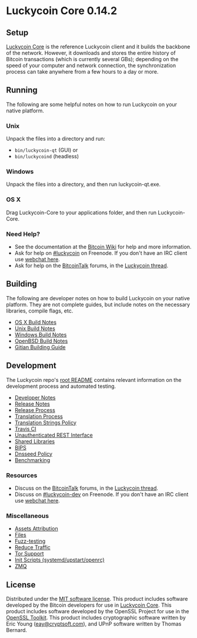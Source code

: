Luckycoin Core 0.14.2
=====================

Setup
---------------------
[Luckycoin Core](http://luckycoin.com/) is the reference Luckycoin client and it builds the backbone of the network. However, it downloads and stores the entire history of Bitcoin transactions (which is currently several GBs); depending on the speed of your computer and network connection, the synchronization process can take anywhere from a few hours to a day or more.

Running
---------------------
The following are some helpful notes on how to run Luckycoin on your native platform.

### Unix

Unpack the files into a directory and run:

- `bin/luckycoin-qt` (GUI) or
- `bin/luckycoind` (headless)

### Windows

Unpack the files into a directory, and then run luckycoin-qt.exe.

### OS X

Drag Luckycoin-Core to your applications folder, and then run Luckycoin-Core.

### Need Help?

* See the documentation at the [Bitcoin Wiki](https://en.bitcoin.it/wiki/Main_Page)
for help and more information.
* Ask for help on [#luckycoin](http://webchat.freenode.net?channels=luckycoin) on Freenode. If you don't have an IRC client use [webchat here](http://webchat.freenode.net?channels=luckycoin).
* Ask for help on the [BitcoinTalk](https://bitcointalk.org/) forums, in the [Luckycoin thread](https://bitcointalk.org/index.php?topic=361813.0).

Building
---------------------
The following are developer notes on how to build Luckycoin on your native platform. They are not complete guides, but include notes on the necessary libraries, compile flags, etc.

- [OS X Build Notes](build-osx.md)
- [Unix Build Notes](build-unix.md)
- [Windows Build Notes](build-windows.md)
- [OpenBSD Build Notes](build-openbsd.md)
- [Gitian Building Guide](gitian-building.md)

Development
---------------------
The Luckycoin repo's [root README](/README.md) contains relevant information on the development process and automated testing.

- [Developer Notes](developer-notes.md)
- [Release Notes](release-notes.md)
- [Release Process](release-process.md)
- [Translation Process](translation_process.md)
- [Translation Strings Policy](translation_strings_policy.md)
- [Travis CI](travis-ci.md)
- [Unauthenticated REST Interface](REST-interface.md)
- [Shared Libraries](shared-libraries.md)
- [BIPS](bips.md)
- [Dnsseed Policy](dnsseed-policy.md)
- [Benchmarking](benchmarking.md)

### Resources
* Discuss on the [BitcoinTalk](https://bitcointalk.org/) forums, in the [Luckycoin thread](https://bitcointalk.org/index.php?topic=361813.0).
* Discuss on [#luckycoin-dev](http://webchat.freenode.net/?channels=luckycoin-dev) on Freenode. If you don't have an IRC client use [webchat here](http://webchat.freenode.net/?channels=luckycoin-dev).

### Miscellaneous
- [Assets Attribution](assets-attribution.md)
- [Files](files.md)
- [Fuzz-testing](fuzzing.md)
- [Reduce Traffic](reduce-traffic.md)
- [Tor Support](tor.md)
- [Init Scripts (systemd/upstart/openrc)](init.md)
- [ZMQ](zmq.md)

License
---------------------
Distributed under the [MIT software license](/COPYING).
This product includes software developed by the Bitcoin developers for use in [Luckycoin Core](https://www.bitcoin.org/). 
This product includes software developed by the OpenSSL Project for use in the [OpenSSL Toolkit](https://www.openssl.org/). This product includes
cryptographic software written by Eric Young ([eay@cryptsoft.com](mailto:eay@cryptsoft.com)), and UPnP software written by Thomas Bernard.
